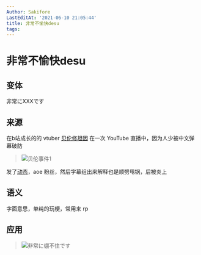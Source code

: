 ```yaml
---
Author: Sakifore
LastEditAt: '2021-06-10 21:05:44'
title: 非常不愉快desu
tags:
---
```

# 非常不愉快desu

## 变体

非常にXXXです

## 来源

在b站成长的的 vtuber [贝伦修坦因](https://space.bilibili.com/94928549) 在一次 YouTube 直播中，因为人少被中文弹幕破防

>![贝伦事件1](/img/pics/贝伦事件1.webp)

发了[动态](https://t.bilibili.com/482677465639543827)，aoe 粉丝，然后字幕组出来解释也是顺劈甩锅，后被炎上



## 语义

字面意思，单纯的玩梗，常用来 rp

## 应用

>![非常に绷不住です](/img/pics/非常に绷不住です.gif)

